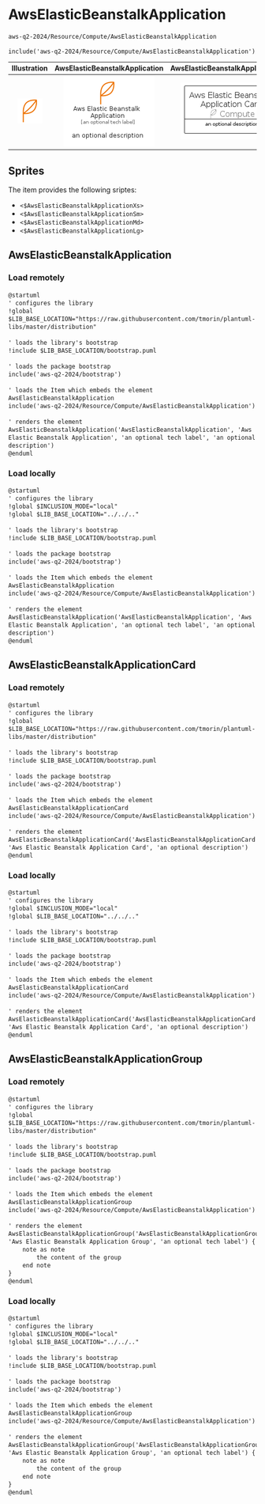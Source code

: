 # AwsElasticBeanstalkApplication


```text
aws-q2-2024/Resource/Compute/AwsElasticBeanstalkApplication
```

```text
include('aws-q2-2024/Resource/Compute/AwsElasticBeanstalkApplication')
```



| Illustration | AwsElasticBeanstalkApplication | AwsElasticBeanstalkApplicationCard | AwsElasticBeanstalkApplicationGroup |
| :---: | :---: | :---: | :---: |
| ![illustration for Illustration](../../../aws-q2-2024/Resource/Compute/AwsElasticBeanstalkApplication.png) | ![illustration for AwsElasticBeanstalkApplication](../../../aws-q2-2024/Resource/Compute/AwsElasticBeanstalkApplication.Local.png) | ![illustration for AwsElasticBeanstalkApplicationCard](../../../aws-q2-2024/Resource/Compute/AwsElasticBeanstalkApplicationCard.Local.png) | ![illustration for AwsElasticBeanstalkApplicationGroup](../../../aws-q2-2024/Resource/Compute/AwsElasticBeanstalkApplicationGroup.Local.png) |



## Sprites
The item provides the following sriptes:

- `<$AwsElasticBeanstalkApplicationXs>`
- `<$AwsElasticBeanstalkApplicationSm>`
- `<$AwsElasticBeanstalkApplicationMd>`
- `<$AwsElasticBeanstalkApplicationLg>`





## AwsElasticBeanstalkApplication

### Load remotely
```plantuml
@startuml
' configures the library
!global $LIB_BASE_LOCATION="https://raw.githubusercontent.com/tmorin/plantuml-libs/master/distribution"

' loads the library's bootstrap
!include $LIB_BASE_LOCATION/bootstrap.puml

' loads the package bootstrap
include('aws-q2-2024/bootstrap')

' loads the Item which embeds the element AwsElasticBeanstalkApplication
include('aws-q2-2024/Resource/Compute/AwsElasticBeanstalkApplication')

' renders the element
AwsElasticBeanstalkApplication('AwsElasticBeanstalkApplication', 'Aws Elastic Beanstalk Application', 'an optional tech label', 'an optional description')
@enduml
```

### Load locally
```plantuml
@startuml
' configures the library
!global $INCLUSION_MODE="local"
!global $LIB_BASE_LOCATION="../../.."

' loads the library's bootstrap
!include $LIB_BASE_LOCATION/bootstrap.puml

' loads the package bootstrap
include('aws-q2-2024/bootstrap')

' loads the Item which embeds the element AwsElasticBeanstalkApplication
include('aws-q2-2024/Resource/Compute/AwsElasticBeanstalkApplication')

' renders the element
AwsElasticBeanstalkApplication('AwsElasticBeanstalkApplication', 'Aws Elastic Beanstalk Application', 'an optional tech label', 'an optional description')
@enduml
```

## AwsElasticBeanstalkApplicationCard

### Load remotely
```plantuml
@startuml
' configures the library
!global $LIB_BASE_LOCATION="https://raw.githubusercontent.com/tmorin/plantuml-libs/master/distribution"

' loads the library's bootstrap
!include $LIB_BASE_LOCATION/bootstrap.puml

' loads the package bootstrap
include('aws-q2-2024/bootstrap')

' loads the Item which embeds the element AwsElasticBeanstalkApplicationCard
include('aws-q2-2024/Resource/Compute/AwsElasticBeanstalkApplication')

' renders the element
AwsElasticBeanstalkApplicationCard('AwsElasticBeanstalkApplicationCard', 'Aws Elastic Beanstalk Application Card', 'an optional description')
@enduml
```

### Load locally
```plantuml
@startuml
' configures the library
!global $INCLUSION_MODE="local"
!global $LIB_BASE_LOCATION="../../.."

' loads the library's bootstrap
!include $LIB_BASE_LOCATION/bootstrap.puml

' loads the package bootstrap
include('aws-q2-2024/bootstrap')

' loads the Item which embeds the element AwsElasticBeanstalkApplicationCard
include('aws-q2-2024/Resource/Compute/AwsElasticBeanstalkApplication')

' renders the element
AwsElasticBeanstalkApplicationCard('AwsElasticBeanstalkApplicationCard', 'Aws Elastic Beanstalk Application Card', 'an optional description')
@enduml
```

## AwsElasticBeanstalkApplicationGroup

### Load remotely
```plantuml
@startuml
' configures the library
!global $LIB_BASE_LOCATION="https://raw.githubusercontent.com/tmorin/plantuml-libs/master/distribution"

' loads the library's bootstrap
!include $LIB_BASE_LOCATION/bootstrap.puml

' loads the package bootstrap
include('aws-q2-2024/bootstrap')

' loads the Item which embeds the element AwsElasticBeanstalkApplicationGroup
include('aws-q2-2024/Resource/Compute/AwsElasticBeanstalkApplication')

' renders the element
AwsElasticBeanstalkApplicationGroup('AwsElasticBeanstalkApplicationGroup', 'Aws Elastic Beanstalk Application Group', 'an optional tech label') {
    note as note
        the content of the group
    end note
}
@enduml
```

### Load locally
```plantuml
@startuml
' configures the library
!global $INCLUSION_MODE="local"
!global $LIB_BASE_LOCATION="../../.."

' loads the library's bootstrap
!include $LIB_BASE_LOCATION/bootstrap.puml

' loads the package bootstrap
include('aws-q2-2024/bootstrap')

' loads the Item which embeds the element AwsElasticBeanstalkApplicationGroup
include('aws-q2-2024/Resource/Compute/AwsElasticBeanstalkApplication')

' renders the element
AwsElasticBeanstalkApplicationGroup('AwsElasticBeanstalkApplicationGroup', 'Aws Elastic Beanstalk Application Group', 'an optional tech label') {
    note as note
        the content of the group
    end note
}
@enduml
```

